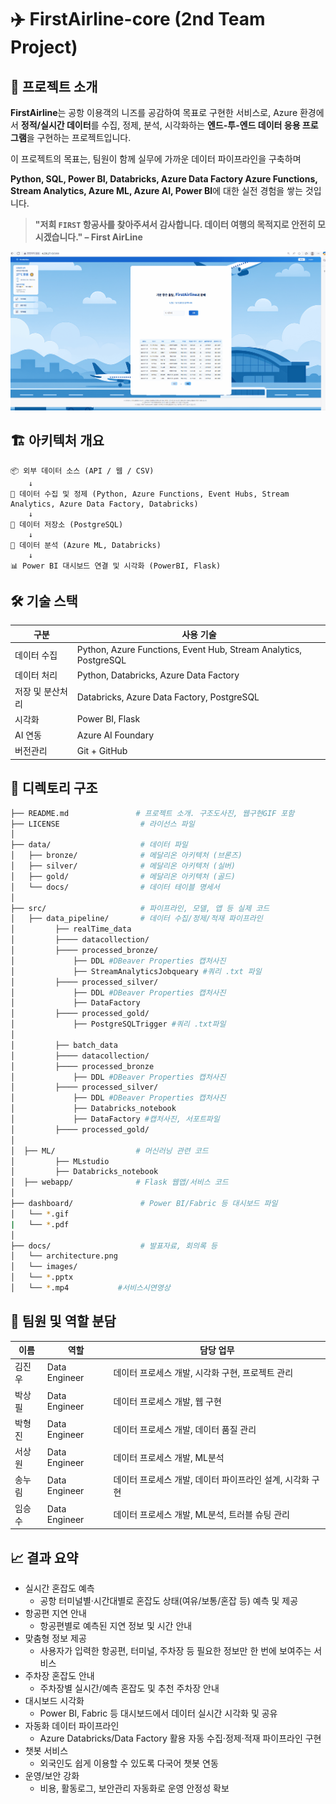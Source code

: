 # ✈️ FirstAirline-core (2nd Team Project)
## 🌊 프로젝트 소개

**FirstAirline**는 공항 이용객의 니즈를 공감하여 목표로 구현한 서비스로, Azure 환경에서 **정적/실시간 데이터**를 수집, 정제, 분석, 시각화하는 **엔드-투-엔드 데이터 응용 프로그램**을 구현하는 프로젝트입니다.

이 프로젝트의 목표는, 팀원이 함께 실무에 가까운 데이터 파이프라인을 구축하며  

**Python, SQL, Power BI, Databricks, Azure Data Factory Azure Functions, Stream Analytics, Azure ML, Azure AI, Power BI**에 대한 실전 경험을 쌓는 것입니다.


> **"저희 `FIRST` 항공사를 찾아주셔서 감사합니다. 데이터 여행의 목적지로 안전히 모시겠습니다." – First AirLine**

![FirstAirline Demo](docs/images/항공편검색.gif)

## 🏗️ 아키텍처 개요

```plaintext
📦 외부 데이터 소스 (API / 웹 / CSV)
    ↓
🐍 데이터 수집 및 정제 (Python, Azure Functions, Event Hubs, Stream Analytics, Azure Data Factory, Databricks)
    ↓
💾 데이터 저장소 (PostgreSQL)
    ↓
🧠 데이터 분석 (Azure ML, Databricks) 
    ↓
📊 Power BI 대시보드 연결 및 시각화 (PowerBI, Flask)
```

## 🛠️ 기술 스택

| 구분           | 사용 기술                                       |
|---------------|--------------------------------------------------|
| 데이터 수집     | Python, Azure Functions, Event Hub, Stream Analytics, PostgreSQL  |
| 데이터 처리     | Python, Databricks, Azure Data Factory             |
| 저장 및 분산처리 | Databricks, Azure Data Factory, PostgreSQL                |
| 시각화         | Power BI, Flask                                       |
| AI 연동        | Azure AI Foundary                                |
| 버전관리       | Git + GitHub                                   |

## 📁 디렉토리 구조
``` bash
├── README.md               # 프로젝트 소개. 구조도사진, 웹구현GIF 포함
├── LICENSE                  # 라이선스 파일
│ 
├── data/                    # 데이터 파일
│   ├── bronze/              # 메달리온 아키텍처 (브론즈)
│   ├── silver/              # 메달리온 아키텍처 (실버)
│   ├── gold/                # 메달리온 아키텍처 (골드)
│   └── docs/                # 데이터 테이블 명세서
│ 
├── src/                     # 파이프라인, 모델, 앱 등 실제 코드
│   ├── data_pipeline/       # 데이터 수집/정제/적재 파이프라인
│         ├── realTime_data
│         ├──── datacollection/
│         ├──── processed_bronze/
│         	  ├── DDL #DBeaver Properties 캡처사진
│         	  ├── StreamAnalyticsJobqueary #쿼리 .txt 파일
│         ├──── processed_silver/
│         	  ├── DDL #DBeaver Properties 캡처사진
│         	  ├── DataFactory
│         ├──── processed_gold/
│         	  ├── PostgreSQLTrigger #쿼리 .txt파일
│ 
│         ├── batch_data
│         ├──── datacollection/
│         ├──── processed_bronze
│         	  ├── DDL #DBeaver Properties 캡처사진
│         ├──── processed_silver/
│         	  ├── DDL #DBeaver Properties 캡처사진
│         	  ├── Databricks_notebook
│         	  ├── DataFactory #캡처사진, 서포트파일
│         ├──── processed_gold/
│ 
│  ├── ML/                  # 머신러닝 관련 코드
│         ├── MLstudio
│         ├── Databricks_notebook
│  ├── webapp/              # Flask 웹앱/서비스 코드
│ 
├── dashboard/               # Power BI/Fabric 등 대시보드 파일
│   └── *.gif
|   └── *.pdf
│ 
├── docs/                    # 발표자료, 회의록 등
│   └── architecture.png
│   └── images/
│   └── *.pptx
│   └── *.mp4           #서비스시연영상
```

## 👥 팀원 및 역할 분담

| 이름 | 역할            | 담당 업무                                  |
|------|-----------------|--------------------------------------------|
| 김진우   | Data Engineer  |  데이터 프로세스 개발, 시각화 구현, 프로젝트 관리               |
| 박상필   | Data Engineer   |   데이터 프로세스 개발, 웹 구현           |
| 박형진    | Data Engineer         |  데이터 프로세스 개발, 데이터 품질 관리             |
| 서상원    | Data Engineer    |   데이터 프로세스 개발, ML분석                 |
| 송누림    | Data Engineer         |  데이터 프로세스 개발, 데이터 파이프라인 설계, 시각화 구현          |
| 임승수    | Data Engineer         |   데이터 프로세스 개발, ML분석, 트러블 슈팅 관리               |


## 📈 결과 요약
- 실시간 혼잡도 예측
    - 공항 터미널별·시간대별로 혼잡도 상태(여유/보통/혼잡 등) 예측 및 제공
- 항공편 지연 안내
    - 항공편별로 예측된 지연 정보 및 시간 안내
- 맞춤형 정보 제공
    - 사용자가 입력한 항공편, 터미널, 주차장 등 필요한 정보만 한 번에 보여주는 서비스
- 주차장 혼잡도 안내
    - 주차장별 실시간/예측 혼잡도 및 추천 주차장 안내
- 대시보드 시각화
    - Power BI, Fabric 등 대시보드에서 데이터 실시간 시각화 및 공유
- 자동화 데이터 파이프라인
    - Azure Databricks/Data Factory 활용 자동 수집·정제·적재 파이프라인 구현
- 챗봇 서비스
    - 외국인도 쉽게 이용할 수 있도록 다국어 챗봇 연동
- 운영/보안 강화
    - 비용, 활동로그, 보안관리 자동화로 운영 안정성 확보

